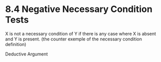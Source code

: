 # 8.4 Negative Necessary Condition Tests

X is not a necessary condition of Y if there is any case where X is absent and Y is present. (the counter exemple of the necessary condition definition)

Deductive Argument


